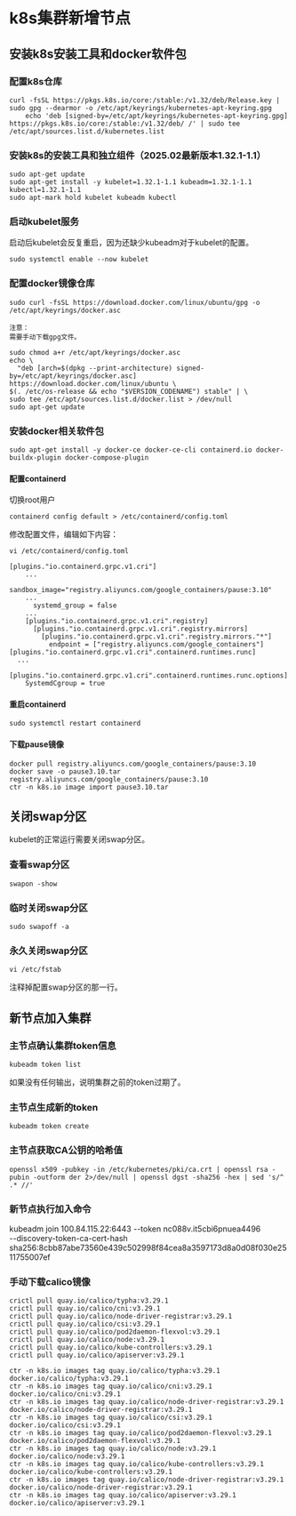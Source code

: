 # k8s集群新增节点

## 安装k8s安装工具和docker软件包

### 配置k8s仓库

    curl -fsSL https://pkgs.k8s.io/core:/stable:/v1.32/deb/Release.key | sudo gpg --dearmor -o /etc/apt/keyrings/kubernetes-apt-keyring.gpg
        echo 'deb [signed-by=/etc/apt/keyrings/kubernetes-apt-keyring.gpg] https://pkgs.k8s.io/core:/stable:/v1.32/deb/ /' | sudo tee /etc/apt/sources.list.d/kubernetes.list

### 安装k8s的安装工具和独立组件（2025.02最新版本1.32.1-1.1）

    sudo apt-get update
    sudo apt-get install -y kubelet=1.32.1-1.1 kubeadm=1.32.1-1.1 kubectl=1.32.1-1.1
    sudo apt-mark hold kubelet kubeadm kubectl

### 启动kubelet服务

启动后kubelet会反复重启，因为还缺少kubeadm对于kubelet的配置。

    sudo systemctl enable --now kubelet

### 配置docker镜像仓库

    sudo curl -fsSL https://download.docker.com/linux/ubuntu/gpg -o /etc/apt/keyrings/docker.asc

    注意：
    需要手动下载gpg文件。

    sudo chmod a+r /etc/apt/keyrings/docker.asc
    echo \
      "deb [arch=$(dpkg --print-architecture) signed-by=/etc/apt/keyrings/docker.asc] https://download.docker.com/linux/ubuntu \
    $(. /etc/os-release && echo "$VERSION_CODENAME") stable" | \
    sudo tee /etc/apt/sources.list.d/docker.list > /dev/null
    sudo apt-get update

### 安装docker相关软件包

    sudo apt-get install -y docker-ce docker-ce-cli containerd.io docker-buildx-plugin docker-compose-plugin

#### 配置containerd

切换root用户

    containerd config default > /etc/containerd/config.toml
修改配置文件，编辑如下内容：

    vi /etc/containerd/config.toml

    [plugins."io.containerd.grpc.v1.cri"]
        ...
          sandbox_image="registry.aliyuncs.com/google_containers/pause:3.10"
        ...
          systemd_group = false
        ...
        [plugins."io.containerd.grpc.v1.cri".registry]
          [plugins."io.containerd.grpc.v1.cri".registry.mirrors]
            [plugins."io.containerd.grpc.v1.cri".registry.mirrors."*"]
              endpoint = ["registry.aliyuncs.com/google_containers"]
    [plugins."io.containerd.grpc.v1.cri".containerd.runtimes.runc]
      ...
      [plugins."io.containerd.grpc.v1.cri".containerd.runtimes.runc.options]
        SystemdCgroup = true

#### 重启containerd

    sudo systemctl restart containerd

#### 下载pause镜像

    docker pull registry.aliyuncs.com/google_containers/pause:3.10
    docker save -o pause3.10.tar registry.aliyuncs.com/google_containers/pause:3.10
    ctr -n k8s.io image import pause3.10.tar

## 关闭swap分区

kubelet的正常运行需要关闭swap分区。

### 查看swap分区

    swapon -show

### 临时关闭swap分区

    sudo swapoff -a

### 永久关闭swap分区

    vi /etc/fstab

注释掉配置swap分区的那一行。

## 新节点加入集群

### 主节点确认集群token信息

    kubeadm token list

如果没有任何输出，说明集群之前的token过期了。

### 主节点生成新的token

    kubeadm token create

### 主节点获取CA公钥的哈希值

    openssl x509 -pubkey -in /etc/kubernetes/pki/ca.crt | openssl rsa -pubin -outform der 2>/dev/null | openssl dgst -sha256 -hex | sed 's/^ .* //'

### 新节点执行加入命令

kubeadm join 100.84.115.22:6443 --token nc088v.it5cbi6pnuea4496  \
            --discovery-token-ca-cert-hash sha256:8cbb87abe73560e439c502998f84cea8a3597173d8a0d08f030e2511755007ef

### 手动下载calico镜像

    crictl pull quay.io/calico/typha:v3.29.1
    crictl pull quay.io/calico/cni:v3.29.1
    crictl pull quay.io/calico/node-driver-registrar:v3.29.1
    crictl pull quay.io/calico/csi:v3.29.1
    crictl pull quay.io/calico/pod2daemon-flexvol:v3.29.1
    crictl pull quay.io/calico/node:v3.29.1
    crictl pull quay.io/calico/kube-controllers:v3.29.1
    crictl pull quay.io/calico/apiserver:v3.29.1

    ctr -n k8s.io images tag quay.io/calico/typha:v3.29.1 docker.io/calico/typha:v3.29.1
    ctr -n k8s.io images tag quay.io/calico/cni:v3.29.1 docker.io/calico/cni:v3.29.1
    ctr -n k8s.io images tag quay.io/calico/node-driver-registrar:v3.29.1 docker.io/calico/node-driver-registrar:v3.29.1
    ctr -n k8s.io images tag quay.io/calico/csi:v3.29.1 docker.io/calico/csi:v3.29.1
    ctr -n k8s.io images tag quay.io/calico/pod2daemon-flexvol:v3.29.1 docker.io/calico/pod2daemon-flexvol:v3.29.1
    ctr -n k8s.io images tag quay.io/calico/node:v3.29.1 docker.io/calico/node:v3.29.1
    ctr -n k8s.io images tag quay.io/calico/kube-controllers:v3.29.1 docker.io/calico/kube-controllers:v3.29.1
    ctr -n k8s.io images tag quay.io/calico/node-driver-registrar:v3.29.1 docker.io/calico/node-driver-registrar:v3.29.1
    ctr -n k8s.io images tag quay.io/calico/apiserver:v3.29.1 docker.io/calico/apiserver:v3.29.1
